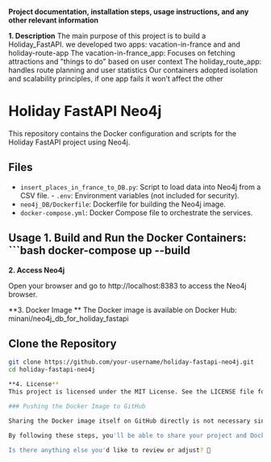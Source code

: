 **Project documentation, installation steps, 
usage instructions, and any other relevant information**

**1. Description**
The main purpose of this project is to build a Holiday_FastAPI. we  developed two apps: vacation-in-france and and holiday-route-app
The vacation-in-france_app: Focuses on fetching attractions and "things to do" based on user context
The holiday_route_app: handles route planning and user statistics
Our containers adopted isolation and scalability principles, if one app fails it won’t affect the other
# Holiday FastAPI Neo4j
This repository contains the Docker configuration and scripts for the Holiday FastAPI project using Neo4j. 
## Files 
- `insert_places_in_france_to_DB.py`: Script to load data into Neo4j from a CSV file. - 
`.env`: Environment variables (not included for security). 
- `neo4j_DB/Dockerfile`: Dockerfile for building the Neo4j image. 
- `docker-compose.yml`: Docker Compose file to orchestrate the services. 

## Usage 1. **Build and Run the Docker Containers**: ```bash docker-compose up --build

**2. Access Neo4j**

Open your browser and go to http://localhost:8383 to access the Neo4j browser.

**3. Docker Image **
The Docker image is available on Docker Hub: minani/neo4j_db_for_holiday_fastapi

## Clone the Repository

```bash
git clone https://github.com/your-username/holiday-fastapi-neo4j.git
cd holiday-fastapi-neo4j

**4. License**
This project is licensed under the MIT License. See the LICENSE file for more details.

### Pushing the Docker Image to GitHub

Sharing the Docker image itself on GitHub directly is not necessary since Docker images are typically stored on Docker Hub. However, you can include the link to your Docker Hub image in your `README.md` file as shown above.

By following these steps, you'll be able to share your project and Docker image information on GitHub effectively. If you have any more questions or need further assistance, feel free to ask! 😊🚀

Is there anything else you'd like to review or adjust? 🚀

